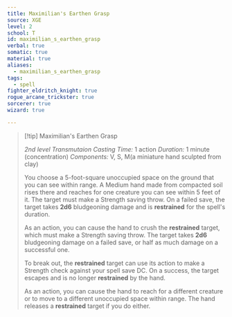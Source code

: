 ```yaml
---
title: Maximilian's Earthen Grasp
source: XGE
level: 2
school: T
id: maximilian_s_earthen_grasp
verbal: true
somatic: true
material: true
aliases:
  - maximilian_s_earthen_grasp
tags:
  - spell
fighter_eldritch_knight: true
rogue_arcane_trickster: true
sorcerer: true
wizard: true

---
```

>[!tip] Maximilian's Earthen Grasp
>
> *2nd level Transmutaion*
> *Casting Time:* 1 action
> *Duration:* 1 minute (concentration)
> *Components:* V, S, M(a miniature hand sculpted from clay)
>
>You choose a 5-foot-square unoccupied space on the ground that you can see within range. A Medium hand made from compacted soil rises there and reaches for one creature you can see within 5 feet of it. The target must make a Strength saving throw. On a failed save, the target takes **2d6** bludgeoning damage and is **restrained** for the spell's duration.
>
>As an action, you can cause the hand to crush the **restrained** target, which must make a Strength saving throw. The target takes **2d6** bludgeoning damage on a failed save, or half as much damage on a successful one.
>
>To break out, the **restrained** target can use its action to make a Strength check against your spell save DC. On a success, the target escapes and is no longer **restrained** by the hand.
>
>As an action, you can cause the hand to reach for a different creature or to move to a different unoccupied space within range. The hand releases a **restrained** target if you do either.
>

